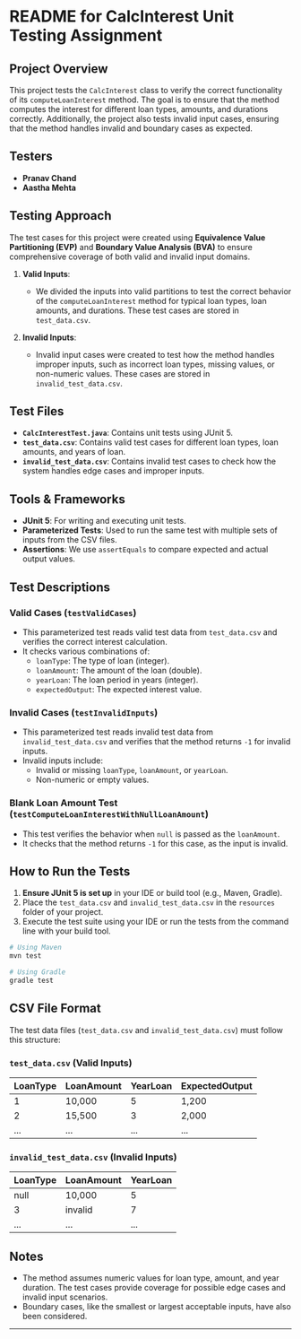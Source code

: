 # README for CalcInterest Unit Testing Assignment

## Project Overview

This project tests the `CalcInterest` class to verify the correct functionality of its `computeLoanInterest` method. The goal is to ensure that the method computes the interest for different loan types, amounts, and durations correctly. Additionally, the project also tests invalid input cases, ensuring that the method handles invalid and boundary cases as expected.

## Testers
- **Pranav Chand**
- **Aastha Mehta**

## Testing Approach

The test cases for this project were created using **Equivalence Value Partitioning (EVP)** and **Boundary Value Analysis (BVA)** to ensure comprehensive coverage of both valid and invalid input domains.

1. **Valid Inputs**:
    - We divided the inputs into valid partitions to test the correct behavior of the `computeLoanInterest` method for typical loan types, loan amounts, and durations. These test cases are stored in `test_data.csv`.

2. **Invalid Inputs**:
    - Invalid input cases were created to test how the method handles improper inputs, such as incorrect loan types, missing values, or non-numeric values. These cases are stored in `invalid_test_data.csv`.

## Test Files

- **`CalcInterestTest.java`**: Contains unit tests using JUnit 5.
- **`test_data.csv`**: Contains valid test cases for different loan types, loan amounts, and years of loan.
- **`invalid_test_data.csv`**: Contains invalid test cases to check how the system handles edge cases and improper inputs.

## Tools & Frameworks

- **JUnit 5**: For writing and executing unit tests.
- **Parameterized Tests**: Used to run the same test with multiple sets of inputs from the CSV files.
- **Assertions**: We use `assertEquals` to compare expected and actual output values.

## Test Descriptions

### Valid Cases (`testValidCases`)
- This parameterized test reads valid test data from `test_data.csv` and verifies the correct interest calculation.
- It checks various combinations of:
    - `loanType`: The type of loan (integer).
    - `loanAmount`: The amount of the loan (double).
    - `yearLoan`: The loan period in years (integer).
    - `expectedOutput`: The expected interest value.

### Invalid Cases (`testInvalidInputs`)
- This parameterized test reads invalid test data from `invalid_test_data.csv` and verifies that the method returns `-1` for invalid inputs.
- Invalid inputs include:
    - Invalid or missing `loanType`, `loanAmount`, or `yearLoan`.
    - Non-numeric or empty values.

### Blank Loan Amount Test (`testComputeLoanInterestWithNullLoanAmount`)
- This test verifies the behavior when `null` is passed as the `loanAmount`.
- It checks that the method returns `-1` for this case, as the input is invalid.

## How to Run the Tests

1. **Ensure JUnit 5 is set up** in your IDE or build tool (e.g., Maven, Gradle).
2. Place the `test_data.csv` and `invalid_test_data.csv` in the `resources` folder of your project.
3. Execute the test suite using your IDE or run the tests from the command line with your build tool.

```bash
# Using Maven
mvn test

# Using Gradle
gradle test
```

## CSV File Format

The test data files (`test_data.csv` and `invalid_test_data.csv`) must follow this structure:

### `test_data.csv` (Valid Inputs)
| LoanType | LoanAmount | YearLoan | ExpectedOutput |
|----------|------------|----------|----------------|
| 1        | 10,000     | 5        | 1,200          |
| 2        | 15,500     | 3        | 2,000          |
| ...      | ...        | ...      | ...            |

### `invalid_test_data.csv` (Invalid Inputs)
| LoanType | LoanAmount | YearLoan |
|----------|------------|----------|
| null     | 10,000     | 5        |
| 3        | invalid    | 7        |
| ...      | ...        | ...      |

## Notes

- The method assumes numeric values for loan type, amount, and year duration. The test cases provide coverage for possible edge cases and invalid input scenarios.
- Boundary cases, like the smallest or largest acceptable inputs, have also been considered.
---
